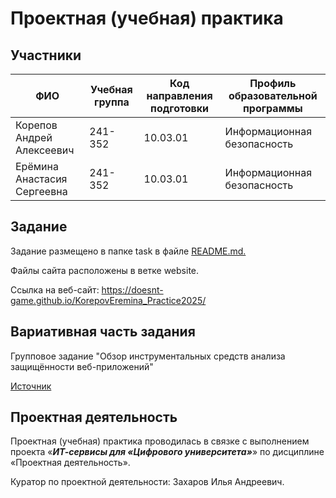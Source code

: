 # Проектная (учебная) практика

## Участники

| ФИО | Учебная группа | Код направления подготовки | Профиль образовательной программы |
|-|-|-|-|
| Корепов Андрей Алексеевич | 241-352 | 10.03.01 | Информационная безопасность|
| Ерёмина Анастасия Сергеевна | 241-352 | 10.03.01 | Информационная безопасность |


## Задание

Задание размещено в папке task в файле [README.md.](task/README.md)

Файлы сайта расположены в ветке website.

Ссылка на веб-сайт: https://doesnt-game.github.io/KorepovEremina_Practice2025/

## Вариативная часть задания

Групповое задание "Обзор инструментальных средств анализа защищённости веб-приложений"

[Источник](https://docs.google.com/spreadsheets/d/e/2PACX-1vR_ZtqySS-Ozp3H3QZ-lBXXGKoroBFBGBPDlAVYCCwt2a9QvgdBblzaPhEJHrJ2PwCZ3YUY48_EOG-C/pubhtml?gid=1547202353&single=true)

## Проектная деятельность

Проектная (учебная) практика проводилась в связке с выполнением проекта «***ИТ-сервисы для «Цифрового университета»***» по дисциплине «Проектная деятельность».

Куратор по проектной деятельности: Захаров Илья Андреевич.
